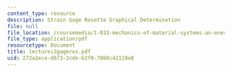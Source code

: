 ```yaml
---
content_type: resource
description: Strain Gage Rosette Graphical Determination
file: null
file_location: /coursemedia/1-033-mechanics-of-material-systems-an-energy-approach-fall-2003/272a2eced6732cdeb2f07060c42119e8_lecturei2gageros.pdf
file_type: application/pdf
resourcetype: Document
title: lecturei2gageros.pdf
uid: 272a2ece-d673-2cde-b2f0-7060c42119e8
---
```

